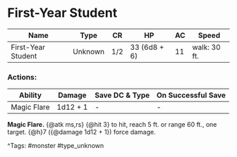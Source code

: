 # First-Year Student

| Name | Type | CR | HP | AC | Speed |
|------|------|----|----|----|-------|
| First-Year Student | Unknown | 1/2 | 33 (6d8 + 6) | 11 | walk: 30 ft. |

### Actions:

| Ability | Damage | Save DC & Type | On Successful Save |
|---------|--------|----------------|--------------------|
| Magic Flare | 1d12 + 1 | - | - |


**Magic Flare.** {@atk ms,rs} {@hit 3} to hit, reach 5 ft. or range 60 ft., one target. {@h}7 ({@damage 1d12 + 1}) force damage.

^Tags: #monster #type_unknown